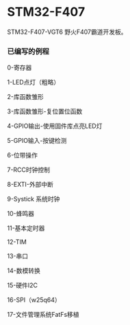 # STM32-F407
STM32-F407-VGT6		野火F407霸道开发板。

### 已编写的例程
0-寄存器

1-LED点灯（粗略）

2-库函数雏形

3-库函数雏形-复位置位函数

4-GPIO输出-使用固件库点亮LED灯

5-GPIO输入-按键检测

6-位带操作

7-RCC时钟控制

8-EXTI-外部中断

9-Systick 系统时钟

10-蜂鸣器

11-基本定时器

12-TIM

13-串口

14-数模转换

15-硬件I2C

16-SPI（w25q64）	

17-文件管理系统FatFs移植



